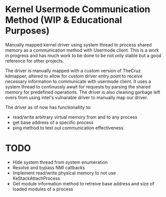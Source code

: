 # Kernel Usermode Communication Method (WIP & Educational Purposes)
Manually mapped kernel driver using system thread to process shared memory as a communication method with Usermode client. This is a work in progress and has much work to be done to be not only stable but a good reference for other projects.

The driver is manually mapped with a custom version of TheCruz kdmapper, altered to allow for custom driver entry point to receive necessary information to communicate with usermode client. It uses a system thread to continuosly await for requests by parsing the shared memory for predefined operations.
The driver is also cleaning garbage left overs from using intel's vulnarable driver to manually map our driver.

The driver as of now has functionallity to:
* read/write arbitrary virtual memory from and to any process
* get base address of a specific process 
* ping method to test out communication effectiveness.

# TODO
* Hide system thread from system enumeration
* Resolve and bypass NMI callbacks
* Implement read/write physical memory to not use KeStackAttachProcess
* Get module information method to retreive base address and size of loaded modules of a process
